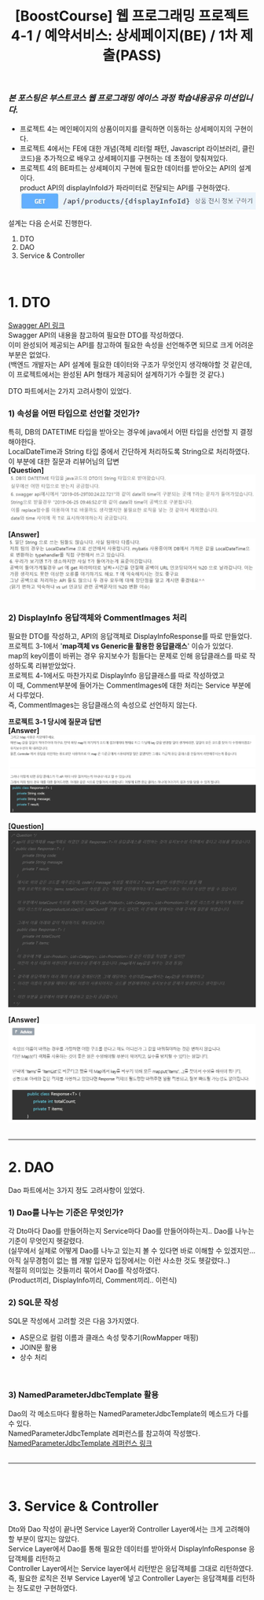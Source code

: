 ﻿---
layout: post
title: '[BoostCourse] 웹 프로그래밍 프로젝트 4-1 / 예약서비스: 상세페이지(BE) / 1차 제출(PASS)'
tags: [BoostCourse]
image: '/images/posts/boostcourse.JPG'
---

### *본 포스팅은 부스트코스 웹 프로그래밍 에이스 과정 학습내용공유 미션입니다.*  


* 프로젝트 4는 메인페이지의 상품이미지를 클릭하면 이동하는 상세페이지의 구현이다.  
* 프로젝트 4에서는 FE에 대한 개념(객체 리터럴 패턴, Javascript 라이브러리, 클린코드)을 추가적으로 배우고 상세페이지를 구현하는 데 초점이 맞춰져있다.  
* 프로젝트 4의 BE파트는 상세페이지 구현에 필요한 데이터를 받아오는 API의 설계이다.  
product API의 displayInfoId가 파라미터로 전달되는 API를 구현하였다.  
![Alt text](/images/posts/post_2/post_2_api.JPG)<br/>


설계는 다음 순서로 진행한다.  
1. DTO  
2. DAO  
3. Service & Controller  
 
  
<br/>

# 1. DTO

[Swagger API 링크](http://49.236.147.192:9090/swagger-ui.html)  
Swagger API의 내용을 참고하여 필요한 DTO를 작성하였다.  
이미 완성되어 제공되는 API를 참고하여 필요한 속성을 선언해주면 되므로 크게 어려운 부분은 없었다.  
(백엔드 개발자는 API 설계에 필요한 데이터와 구조가 무엇인지 생각해야할 것 같은데, 이 프로젝트에서는 완성된 API 형태가 제공되어 설계하기가 수월한 것 같다.)  <br/>

DTO 파트에서는 2가지 고려사항이 있었다.  
### 1) 속성을 어떤 타입으로 선언할 것인가?
특히, DB의 DATETIME 타입을 받아오는 경우에 java에서 어떤 타입을 선언할 지 결정해야한다.  
LocalDateTime과 String 타입 중에서 간단하게 처리하도록 String으로 처리하였다.  
이 부분에 대한 질문과 리뷰어님의 답변  
**[Question]**
![Alt text](/images/posts/post_2/post_2_question_1.JPG)<br/>

**[Answer]**
![Alt text](/images/posts/post_2/post_2_question_1_answer.JPG)<br/><br/>


### 2) DisplayInfo 응답객체와 CommentImages 처리
필요한 DTO를 작성하고, API의 응답객체로 DisplayInfoResponse를 따로 만들었다.  
프로젝트 3-1에서 '**map객체 vs Generic을 활용한 응답클래스**' 이슈가 있었다.  
map의 key이름이 바뀌는 경우 유지보수가 힘들다는 문제로 인해 응답클래스를 따로 작성하도록 리뷰받았었다.  
프로젝트 4-1에서도 마찬가지로 DisplayInfo 응답클래스를 따로 작성하였고  
이 때, Comment부분에 들어가는 CommentImages에 대한 처리는 Service 부분에서 다루었다.  
즉, CommentImages는 응답클래스의 속성으로 선언하지 않는다.  <br/>

**프로젝트 3-1 당시에 질문과 답변**  
**[Answer]**
![Alt text](/images/posts/post_2/post_2_question_2_answer.JPG)<br/>

**[Question]**
![Alt text](/images/posts/post_2/post_2_question_3.JPG)<br/>

**[Answer]**
![Alt text](/images/posts/post_2/post_2_question_3_answer.JPG)<br/><br/>




*****


# 2. DAO
Dao 파트에서는 3가지 정도 고려사항이 있었다.  
### 1) Dao를 나누는 기준은 무엇인가?
각 Dto마다 Dao를 만들어하는지 Service마다 Dao를 만들어야하는지.. Dao를 나누는 기준이 무엇인지 헷갈렸다.  
(실무에서 실제로 어떻게 Dao를 나누고 있는지 볼 수 있다면 바로 이해할 수 있겠지만... 
아직 실무경험이 없는 웹 개발 입문자 입장에서는 이런 사소한 것도 헷갈렸다..)  
적절히 의미있는 것들끼리 묶어서 Dao를 작성하였다.  
(Product끼리, DisplayInfo끼리, Comment끼리.. 이런식)
<br/>

### 2) SQL문 작성
SQL문 작성에서 고려할 것은 다음 3가지였다.  
* AS문으로 컬럼 이름과 클래스 속성 맞추기(RowMapper 매핑)
* JOIN문 활용
* 상수 처리
<br/>

### 3) NamedParameterJdbcTemplate 활용
Dao의 각 메소드마다 활용하는 NamedParameterJdbcTemplate의 메소드가 다를 수 있다.  
NamedParameterJdbcTemplate 레퍼런스를 참고하여 작성했다.  
[NamedParameterJdbcTemplate 레퍼런스 링크](https://docs.spring.io/spring/docs/current/javadoc-api/org/springframework/jdbc/core/namedparam/NamedParameterJdbcTemplate.html)
<br/>
<br/>


*****
<br/>

# 3. Service & Controller
Dto와 Dao 작성이 끝나면 Service Layer와 Controller Layer에서는 크게 고려해야할 부분이 많지는 않았다.  
Service Layer에서 Dao를 통해 필요한 데이터를 받아와서 DisplayInfoResponse 응답객체를 리턴하고  
Controller Layer에서는 Service layer에서 리턴받은 응답객체를 그대로 리턴하였다.  
즉, 필요한 로직은 전부 Service Layer에 넣고 Controller Layer는 응답객체를 리턴하는 정도로만 구현하였다.  


